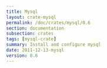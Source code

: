 ```yaml
---
title: Mysql
layout: crate-mysql
permalink: /doc/crates/mysql/0.6
section: documentation
subsection: crates
tags: [mysql-crate]
summary: Install and configure mysql
date: 2011-12-13-mysql
version: 0.6
---
```

